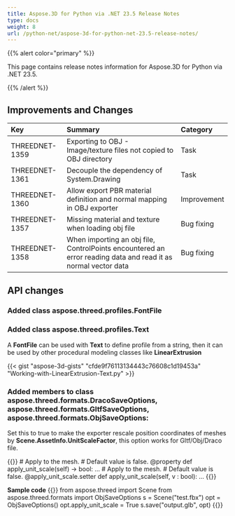 ```yaml
---
title: Aspose.3D for Python via .NET 23.5 Release Notes
type: docs
weight: 8
url: /python-net/aspose-3d-for-python-net-23.5-release-notes/
---
```


{{% alert color="primary" %}}

This page contains release notes information for Aspose.3D for Python via .NET 23.5.

{{% /alert %}}
## **Improvements and Changes**

|**Key**|**Summary**|**Category**|
| :- | :- | :- |
| THREEDNET-1359 | Exporting to OBJ - Image/texture files not copied to OBJ directory  | Task |
| THREEDNET-1361 | Decouple the dependency of System.Drawing | Task |
| THREEDNET-1360 | Allow export PBR material definition and normal mapping in OBJ exporter | Improvement |
| THREEDNET-1357 | Missing material and texture when loading obj file | Bug fixing |
| THREEDNET-1358 | When importing an obj file, ControlPoints encountered an error reading data and read it as normal vector data | Bug fixing |



## API changes ##

### Added class **aspose.threed.profiles.FontFile**
### Added class **aspose.threed.profiles.Text**

A **FontFile** can be used with **Text** to define profile from a string, then it can be used by other procedural modeling classes like **LinearExtrusion**


{{< gist "aspose-3d-gists" "cfde9f76113134443c76608c1d19453a" "Working-with-LinearExtrusion-Text.py" >}}




### Added members to class **aspose.threed.formats.DracoSaveOptions**, **aspose.threed.formats.GltfSaveOptions**, **aspose.threed.formats.ObjSaveOptions**:

Set this to true to make the exporter rescale position coordinates of meshes by **Scene.AssetInfo.UnitScaleFactor**, this option works for Gltf/Obj/Draco file.

{{<highlight python>}}
        # Apply <see cref="AssetInfo.UnitScaleFactor"/> to the mesh.
        # Default value is false.
        @property
        def apply_unit_scale(self) -> bool:
                ...
        # Apply <see cref="AssetInfo.UnitScaleFactor"/> to the mesh.
        # Default value is false.
        @apply_unit_scale.setter
        def apply_unit_scale(self, v : bool):
                ...
{{</highlight>}}

**Sample code**
{{<highlight python>}}
    from aspose.threed import Scene
    from aspose.threed.formats import ObjSaveOptions
    s = Scene("test.fbx")
    opt = ObjSaveOptions()
    opt.apply_unit_scale = True
    s.save("output.glb", opt)
{{</highlight>}}


